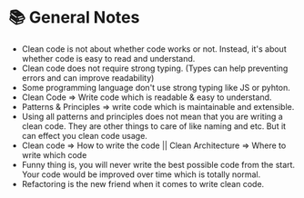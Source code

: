 # 📚 General Notes

- Clean code is not about whether code works or not. Instead, it's about whether code is easy to read and understand.
- Clean code does not require strong typing. (Types can help preventing errors and can improve readability)
- Some programming language don't use strong typing like JS or pyhton.
- Clean Code => Write code which is readable & easy to understand.
- Patterns & Principles => write code which is maintainable and extensible.
- Using all patterns and principles does not mean that you are writing a clean code. They are other things to care of like naming and etc. But
  it can effect you clean code usage.
- Clean code => How to write the code || Clean Architecture => Where to write which code
- Funny thing is, you will never write the best possible code from the start. Your code would be improved over time which is totally normal.
- Refactoring is the new friend when it comes to write clean code.
